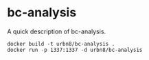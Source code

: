 # bc-analysis

A quick description of bc-analysis.


```
docker build -t urbn8/bc-analysis .
docker run -p 1337:1337 -d urbn8/bc-analysis
```
